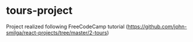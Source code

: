 # tours-project

Project realized following FreeCodeCamp tutorial (https://github.com/john-smilga/react-projects/tree/master/2-tours)
